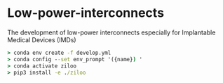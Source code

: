 # Low-power-interconnects

The development of low-power interconnects especially for Implantable Medical Devices (IMDs)

```bat
> conda env create -f develop.yml
> conda config --set env_prompt '({name}) '
> conda activate ziloo
> pip3 install -e ./ziloo
```
